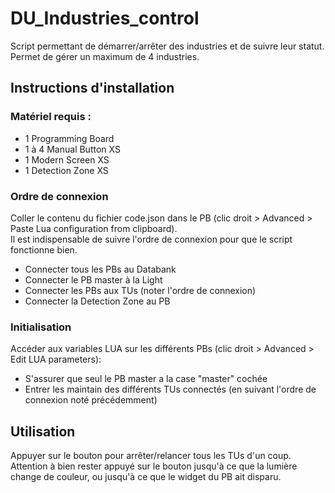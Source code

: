 # DU_Industries_control
Script permettant de démarrer/arrêter des industries et de suivre leur statut. Permet de gérer un maximum de 4 industries.
## Instructions d'installation
### Matériel requis :
- 1 Programming Board
- 1 à 4 Manual Button XS
- 1 Modern Screen XS
- 1 Detection Zone XS
### Ordre de connexion
Coller le contenu du fichier code.json dans le PB (clic droit > Advanced > Paste Lua configuration from clipboard).  
Il est indispensable de suivre l'ordre de connexion pour que le script fonctionne bien.
- Connecter tous les PBs au Databank
- Connecter le PB master à la Light
- Connecter les PBs aux TUs (noter l'ordre de connexion)
- Connecter la Detection Zone au PB
### Initialisation
Accéder aux variables LUA sur les différents PBs (clic droit > Advanced > Edit LUA parameters):
- S'assurer que seul le PB master a la case "master" cochée
- Entrer les maintain des différents TUs connectés (en suivant l'ordre de connexion noté précédemment)
## Utilisation
Appuyer sur le bouton pour arrêter/relancer tous les TUs d'un coup.  
Attention à bien rester appuyé sur le bouton jusqu'à ce que la lumière change de couleur, ou jusqu'à ce que le widget du PB ait disparu.
